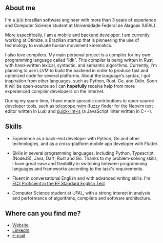 ## About me

I'm a 🇧🇷 brazilian software engineer with more than 3 years of experience and
Computer Science student at Universidade Federal de Alagoas (UFAL).

More especifically, I am a mobile and backend developer. I am currently
working at Otimize, a Brazilian startup that is pioneering the use of
technology to evaluate human movement kinematics.

I also love compilers. My main personal project is a compiler for my own
programming language called "idk". This compiler is being written in Rust with
hand-written lexical, syntactic, and semantic algorithms. Currently, I'm
planning to use LLVM to build the backend in order to produce fast and
optimized code for several platforms. About the language's syntax, I got
inspiration from other languages, such as Python, Rust, Go, and Odin. Soon it
will be open-source so I can **hopefully** receive help from more experienced
compiler developers on the Internet.

During my spare time, I have made sporadic contributions to open-source
developer tools, such as
[telescope.nvim](https://github.com/nvim-telescope/telescope.nvim) (fuzzy
finder for the Neovim text editor written in Lua) and
[quick-lint-js](https://github.com/quick-lint/quick-lint-js) (a JavaScript
linter written in C++).

## Skills

- Experience as a back-end developer with Python, Go and other technologies,
  and as a cross-platform mobile app developer with Flutter.

- Skills in several programming languages, including Python, Typescript
  (NodeJS), Java, Dart, Rust and Go. Thanks to my problem-solving skills, I
  have great ease and flexibility in switching between programming languages
  and frameworks according to the task's requirements.

- Fluent in conversational English and with advanced writing skills. I'm
  [EC2 Proficient in the EF Standard English Test](https://www.efset.org/cert/gpUeom)

- Computer Science student at UFAL, with a strong interest in analysis and
  performance of algorithms, compilers and software architecture.

## Where can you find me?

- [Website](https://hicarod.github.io)
- [LinkedIn](https://www.linkedin.com/in/hicaromiguel/)
- [E-mail](mailto:hdanrlley1@gmail.com)
